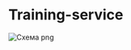 # Training-service
![Схема png](https://github.com/user-attachments/assets/5ef4b4a1-4239-4787-8bcc-0d51c87be866)

